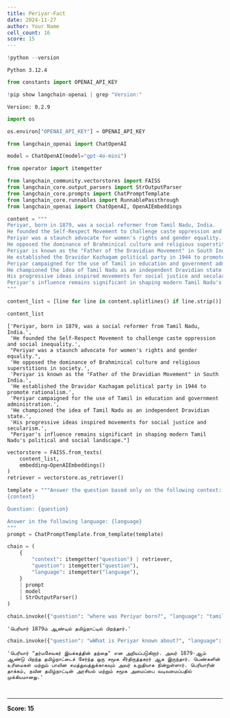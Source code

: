 ```yaml
---
title: Periyar-Fact
date: 2024-11-27
author: Your Name
cell_count: 16
score: 15
---
```


```python
!python --version
```

    Python 3.12.4



```python
from constants import OPENAI_API_KEY
```


```python
!pip show langchain-openai | grep "Version:"
```

    Version: 0.2.9



```python
import os
```


```python
os.environ["OPENAI_API_KEY"] = OPENAI_API_KEY
```


```python
from langchain_openai import ChatOpenAI

model = ChatOpenAI(model="gpt-4o-mini")
```


```python
from operator import itemgetter

from langchain_community.vectorstores import FAISS
from langchain_core.output_parsers import StrOutputParser
from langchain_core.prompts import ChatPromptTemplate
from langchain_core.runnables import RunnablePassthrough
from langchain_openai import ChatOpenAI, OpenAIEmbeddings
```


```python
content = """
Periyar, born in 1879, was a social reformer from Tamil Nadu, India.
He founded the Self-Respect Movement to challenge caste oppression and social inequality.
Periyar was a staunch advocate for women's rights and gender equality.
He opposed the dominance of Brahminical culture and religious superstitions in society.
Periyar is known as the "Father of the Dravidian Movement" in South India.
He established the Dravidar Kazhagam political party in 1944 to promote rationalism.
Periyar campaigned for the use of Tamil in education and government administration.
He championed the idea of Tamil Nadu as an independent Dravidian state.
His progressive ideas inspired movements for social justice and secularism.
Periyar's influence remains significant in shaping modern Tamil Nadu's political and social landscape.
"""
```


```python
content_list = [line for line in content.splitlines() if line.strip()]
```


```python
content_list
```




    ['Periyar, born in 1879, was a social reformer from Tamil Nadu, India.',
     'He founded the Self-Respect Movement to challenge caste oppression and social inequality.',
     "Periyar was a staunch advocate for women's rights and gender equality.",
     'He opposed the dominance of Brahminical culture and religious superstitions in society.',
     'Periyar is known as the "Father of the Dravidian Movement" in South India.',
     'He established the Dravidar Kazhagam political party in 1944 to promote rationalism.',
     'Periyar campaigned for the use of Tamil in education and government administration.',
     'He championed the idea of Tamil Nadu as an independent Dravidian state.',
     'His progressive ideas inspired movements for social justice and secularism.',
     "Periyar's influence remains significant in shaping modern Tamil Nadu's political and social landscape."]




```python
vectorstore = FAISS.from_texts(
    content_list, 
    embedding=OpenAIEmbeddings()
)
retriever = vectorstore.as_retriever()
```


```python
template = """Answer the question based only on the following context:
{context}

Question: {question}

Answer in the following language: {language}
"""
prompt = ChatPromptTemplate.from_template(template)

chain = (
    {
        "context": itemgetter("question") | retriever,
        "question": itemgetter("question"),
        "language": itemgetter("language"),
    }
    | prompt
    | model
    | StrOutputParser()
)
```


```python
chain.invoke({"question": "where was Periyar born?", "language": "tamil"})
```




    'பெரியார் 1879ம் ஆண்டில் தமிழ்நாட்டில் பிறந்தார்.'




```python
chain.invoke({"question": "wWhat is Periyar known about?", "language": "tamil"})
```




    'பெரியார் "தர்மசேவகர் இயக்கத்தின் தந்தை" என அறியப்படுகிறார். அவர் 1879-ஆம் ஆண்டு பிறந்த தமிழ்நாட்டைச் சேர்ந்த ஒரு சமூக சீர்திருத்தகரர் ஆக இருந்தார். பெண்களின் உரிமைகள் மற்றும் பாலின சமத்துவத்துக்காகவும் அவர் உறுதியாக நின்றுள்ளார். பெரியாரின் தாக்கம், நவீன தமிழ்நாட்டின் அரசியல் மற்றும் சமூக அமைப்பை வடிவமைப்பதில் முக்கியமானது.'




```python

```


```python

```


---
**Score: 15**